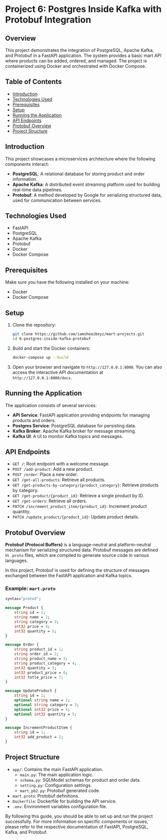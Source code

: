 # Project 6: Postgres Inside Kafka with Protobuf Integration

## Overview

This project demonstrates the integration of PostgreSQL, Apache Kafka, and Protobuf in a FastAPI application. The system provides a basic mart API where products can be added, ordered, and managed. The project is containerized using Docker and orchestrated with Docker Compose.

## Table of Contents

- [Introduction](#introduction)
- [Technologies Used](#technologies-used)
- [Prerequisites](#prerequisites)
- [Setup](#setup)
- [Running the Application](#running-the-application)
- [API Endpoints](#api-endpoints)
- [Protobuf Overview](#protobuf-overview)
- [Project Structure](#project-structure)

## Introduction

This project showcases a microservices architecture where the following components interact:
- **PostgreSQL**: A relational database for storing product and order information.
- **Apache Kafka**: A distributed event streaming platform used for building real-time data pipelines.
- **Protobuf**: A method developed by Google for serializing structured data, used for communication between services.

## Technologies Used

- FastAPI
- PostgreSQL
- Apache Kafka
- Protobuf
- Docker
- Docker Compose

## Prerequisites

Make sure you have the following installed on your machine:
- Docker
- Docker Compose

## Setup

1. Clone the repository:
    ```sh
    git clone https://github.com/iamshoaibxyz/mart-projects.git
    cd 6-postgres-inside-kafka-protobuf
    ```

2. Build and start the Docker containers:
    ```sh
    docker-compose up --build
    ```

3. Open your browser and navigate to `http://127.0.0.1:8000`. You can also access the interactive API documentation at `http://127.0.0.1:8000/docs`.

## Running the Application

The application consists of several services:
- **API Service**: FastAPI application providing endpoints for managing products and orders.
- **Postgres Service**: PostgreSQL database for persisting data.
- **Kafka Broker**: Apache Kafka broker for message streaming.
- **Kafka UI**: A UI to monitor Kafka topics and messages.

## API Endpoints

- `GET /`: Root endpoint with a welcome message.
- `POST /add-product`: Add a new product.
- `POST /order`: Place a new order.
- `GET /get-all-products`: Retrieve all products.
- `GET /get-products-by-category/{product_category}`: Retrieve products by category.
- `GET /get-product/{product_id}`: Retrieve a single product by ID.
- `GET /get-orders`: Retrieve all orders.
- `PATCH /increment_product_item/{product_id}`: Increment product quantity.
- `PATCH /update_product/{product_id}`: Update product details.

## Protobuf Overview

**Protobuf (Protocol Buffers)** is a language-neutral and platform-neutral mechanism for serializing structured data. Protobuf messages are defined in `.proto` files, which are compiled to generate source code in various languages.

In this project, Protobuf is used for defining the structure of messages exchanged between the FastAPI application and Kafka topics.

### Example: `mart.proto`

```proto
syntax="proto3";

message Product {
    string id = 1;
    string name = 2;
    string category = 3;
    int32 price = 4;
    int32 quantity = 5;
}

message Order {
    string product_id = 1;
    string order_id = 2;
    string product_name = 3;
    string product_category = 4;
    int32 quantity = 5;
    int32 product_price = 6;
    int32 totle_price = 7;
} 

message UpdateProduct {
    string id = 1;
    optional string name = 2;
    optional string category = 3;
    optional int32 price = 4;
    optional int32 quantity = 5;
}

message IncrementProductItem {
    string id = 1;
    int32 add_product = 2;
}
```

## Project Structure

- `app/`: Contains the main FastAPI application.
  - `main.py`: The main application logic.
  - `schema.py`: SQLModel schemas for product and order data.
  - `setting.py`: Configuration settings.
  - `mart_pb2.py`: Protobuf generated code.
- `mart.proto`: Protobuf definitions.
- `Dockerfile`: Dockerfile for building the API service.
- `.env`: Environment variables configuration file.

By following this guide, you should be able to set up and run the project successfully. For more information on specific components or issues, please refer to the respective documentation of FastAPI, PostgreSQL, Kafka, and Protobuf.